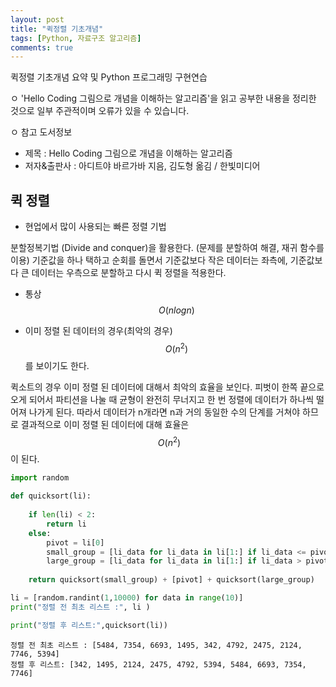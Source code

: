 ```yaml
---
layout: post
title: "퀵정렬 기초개념"
tags: [Python, 자료구조 알고리즘]
comments: true
---
```


퀵정렬 기초개념 요약 및 Python 프로그래밍 구현연습

ㅇ 'Hello Coding 그림으로 개념을 이해하는 알고리즘'을 읽고 공부한 내용을 정리한 것으로 일부 주관적이며 오류가 있을 수 있습니다.

ㅇ 참고 도서정보
- 제목 : Hello Coding 그림으로 개념을 이해하는 알고리즘
- 저자&출판사 : 아디트야 바르가바 지음, 김도형 옮김 / 한빛미디어

## 퀵 정렬

- 현업에서 많이 사용되는 빠른 정렬 기법

분할정복기법 (Divide and conquer)을 활용한다. (문제를 분할하여 해결, 재귀 함수를 이용)
기준값을 하나 택하고 순회를 돌면서 기준값보다 작은 데이터는 좌측에, 기준값보다 큰 데이터는 우측으로 분할하고 다시 퀵 정렬을 적용한다.

- 통상 $$\ O(nlogn) $$

- 이미 정렬 된 데이터의 경우(최악의 경우) $$\ O(n^2) $$ 를 보이기도 한다.
   
퀵소트의 경우 이미 정렬 된 데이터에 대해서 최악의 효율을 보인다. 피벗이 한쪽 끝으로 오게 되어서 파티션을 나눌 때 균형이 완전히 무너지고 한 번 정렬에 데이터가 하나씩 떨어져 나가게 된다. 따라서 데이터가 n개라면 n과 거의 동일한 수의 단계를 거쳐야 하므로 결과적으로 이미 정렬 된 데이터에 대해 효율은 $$\ O(n^2) $$이 된다.


```python
import random

def quicksort(li):
    
    if len(li) < 2:
        return li
    else:
        pivot = li[0]
        small_group = [li_data for li_data in li[1:] if li_data <= pivot]
        large_group = [li_data for li_data in li[1:] if li_data > pivot]
        
    return quicksort(small_group) + [pivot] + quicksort(large_group)

li = [random.randint(1,10000) for data in range(10)]
print("정렬 전 최초 리스트 :", li )

print("정렬 후 리스트:",quicksort(li))
```

    정렬 전 최초 리스트 : [5484, 7354, 6693, 1495, 342, 4792, 2475, 2124, 7746, 5394]
    정렬 후 리스트: [342, 1495, 2124, 2475, 4792, 5394, 5484, 6693, 7354, 7746]
    
